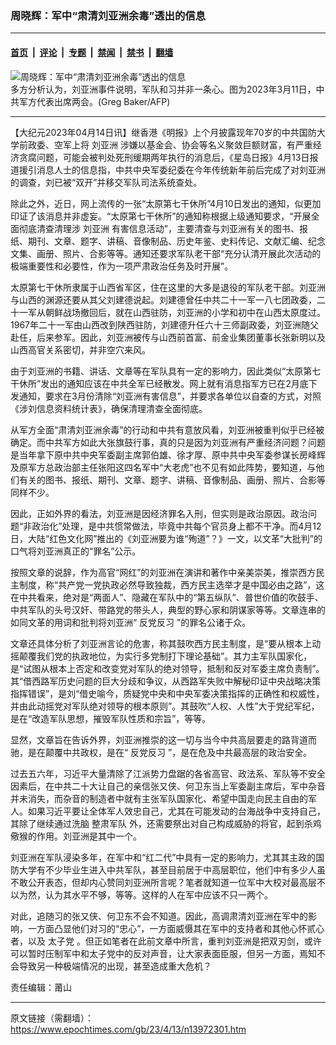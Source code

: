 ### 周晓辉：军中“肃清刘亚洲余毒”透出的信息

---

#### [首页](../../../..?n13972301) &nbsp;|&nbsp; [评论](../../../../../epoch-comment?n13972301) &nbsp;|&nbsp; [专题](../../../../../epoch-special?n13972301) &nbsp;|&nbsp; [禁闻](../../../../../epoch-news?n13972301) &nbsp;|&nbsp; [禁书](../../../../../books?n13972301) &nbsp;|&nbsp; [翻墙](https://github.com/gfw-breaker/nogfw/blob/master/README.md?n13972301)


<div><img alt="周晓辉：军中“肃清刘亚洲余毒”透出的信息" class="attachment-djy_600_400 size-djy_600_400 wp-post-image" src="https://i.epochtimes.com/assets/uploads/2023/04/id13972320-000_33AY4BU-600x400.jpg"/>
<div class="caption">
 多方分析认为，刘亚洲事件说明，军队和习并非一条心。图为2023年3月11日，中共军方代表出席两会。(Greg Baker/AFP)
</div></div><hr/><div class="post_content" id="artbody" itemprop="articleBody">
 <!-- article content begin -->
 <p>
  【大纪元2023年04月14日讯】继香港《明报》上个月披露现年70岁的中共国防大学前政委、空军上将
  <ok href="https://www.epochtimes.com/gb/tag/%E5%88%98%E4%BA%9A%E6%B4%B2.html">
   刘亚洲
  </ok>
  涉嫌以基金会、协会等名义聚敛巨额财富，有严重经济贪腐问题，可能会被判处死刑缓期两年执行的消息后，《星岛日报》4月13日报道援引消息人士的信息指，中共中央军委纪委在今年传统新年前后完成了对刘亚洲的调查，刘已被“双开”并移交军队司法系统查处。
 </p>
 <p>
  除此之外，近日，网上流传的一张“太原第七干休所”4月10日发出的通知，似更加印证了该消息并非虚妄。“太原第七干休所”的通知称根据上级通知要求，“开展全面彻底清查清理涉
  <ok href="https://www.epochtimes.com/gb/tag/%E5%88%98%E4%BA%9A%E6%B4%B2.html">
   刘亚洲
  </ok>
  有害信息活动”，主要清查与刘亚洲有关的图书、报纸、期刊、文章、题字、讲稿、音像制品、历史年鉴、史料传记、文献汇编、纪念文集、画册、照片、合影等等。通知还要求军队老干部“充分认清开展此次活动的极端重要性和必要性，作为一项严肃政治任务及时开展”。
 </p>
 <p>
  太原第七干休所隶属于山西省军区，住在这里的大多是退役的军队老干部。刘亚洲与山西的渊源还要从其父刘建德说起。刘建德曾任中共二十一军一八七团政委，二十一军从朝鲜战场撤回后，就在山西驻防，刘亚洲的小学和初中在山西太原度过。1967年二十一军由山西改到陕西驻防，刘建德升任六十三师副政委，刘亚洲随父赴任，后来参军。因此，刘亚洲被传与山西前首富、前金业集团董事长张新明以及山西高官关系密切，并非空穴来风。
 </p>
 <p>
  由于刘亚洲的书籍、讲话、文章等在军队具有一定的影响力，因此类似“太原第七干休所”发出的通知应该在中共全军已经散发。网上就有消息指军方已在2月底下发通知，要求在3月份清除“刘亚洲有害信息”，并要求各单位以自查的方式，对照《涉刘信息资料统计表》，确保清理清查全面彻底。
 </p>
 <p>
  从军方全面“肃清刘亚洲余毒”的行动和中共有意放风看，刘亚洲被重判似乎已经被确定。而中共军方如此大张旗鼓行事，真的只是因为刘亚洲有严重经济问题？问题是当年拿下原中共中央军委副主席郭伯雄、徐才厚、原中共中央军委参谋长房峰辉及原军方总政治部主任张阳这四名军中“大老虎”也不见有如此阵势，要知道，与他们有关的图书、报纸、期刊、文章、题字、讲稿、音像制品、画册、照片、合影等同样不少。
 </p>
 <p>
  因此，正如外界的看法，刘亚洲是因经济罪名入刑，但实则是政治原因。政治问题“非政治化”处理，是中共惯常做法，毕竟中共每个官员身上都不干净。而4月12日，大陆“红色文化网”推出的《刘亚洲要为谁“殉道”？》一文，以文革“大批判”的口气将刘亚洲真正的“罪名”公示。
 </p>
 <p>
  按照文章的说辞，作为高官“网红”的刘亚洲在演讲和著作中亲美崇美，推崇西方民主制度，称“共产党一党执政必然导致独裁，西方民主选举才是中国必由之路”，这在中共看来，绝对是“两面人”、隐藏在军队中的“第五纵队”、普世价值的吹鼓手、中共军队的头号汉奸、带路党的带头人，典型的野心家和阴谋家等等。文章连串的如同文革的用词和批判将刘亚洲“
  <ok href="https://www.epochtimes.com/gb/tag/%E5%8F%8D%E5%85%9A%E5%8F%8D%E4%B9%A0.html">
   反党反习
  </ok>
  ”的罪名公诸于众。
 </p>
 <p>
  文章还具体分析了刘亚洲言论的危害，称其鼓吹西方民主制度，是“要从根本上动摇颠覆我们党的执政地位，为实行多党制打下理论基础”。其力主军队国家化，是“试图从根本上否定和改变党对军队的绝对领导，抵制和反对军委主席负责制”。其“借西路军历史问题的巨大分歧和争议，从西路军失败中解秘印证中央战略决策指挥错误”，是刘“借史喻今，质疑党中央和中央军委决策指挥的正确性和权威性，并由此动摇党对军队绝对领导的根本原则”。其鼓吹“人权、人性”大于党纪军纪，是在“改造军队思想，摧毁军队性质和宗旨”，等等。
 </p>
 <p>
  显然，文章旨在告诉外界，刘亚洲推崇的这一切与当今中共高层要走的路背道而驰，是在颠覆中共政权，是在“
  <ok href="https://www.epochtimes.com/gb/tag/%E5%8F%8D%E5%85%9A%E5%8F%8D%E4%B9%A0.html">
   反党反习
  </ok>
  ”，是在危及中共最高层的政治安全。
 </p>
 <p>
  过去五六年，习近平大量清除了江派势力盘踞的各省高官、政法系、军队等不安全因素后，在中共二十大让自己的亲信张又侠、何卫东当上军委副主席后，军中杂音并未消失，而杂音的制造者中就有主张军队国家化、希望中国走向民主自由的军人。如果习近平要让全体军人效忠自己，尤其在可能发动的台海战争中支持自己，其除了继续通过洗脑
  <ok href="https://www.epochtimes.com/gb/tag/%E6%95%B4%E8%82%83%E5%86%9B%E9%98%9F.html">
   整肃军队
  </ok>
  外，还需要祭出对自己构成威胁的将官，起到杀鸡儆猴的作用。刘亚洲是其中一个。
 </p>
 <p>
  刘亚洲在军队浸染多年，在军中和“红二代”中具有一定的影响力，尤其其主政的国防大学有不少毕业生进入中共军队，甚至目前居于中高层职位，他们中有多少人虽不敢公开表态，但却内心赞同刘亚洲所言呢？笔者就知道一位军中大校对最高层不以为然，认为其水平不够，等等。这样的人在军中应该不只一两个。
 </p>
 <p>
  对此，追随习的张又侠、何卫东不会不知道。因此，高调肃清刘亚洲在军中的影响，一方面凸显他们对习的“忠心”，一方面威慑其在军中的支持者和其他心怀贰心者，以及
  <ok href="https://www.epochtimes.com/gb/tag/%E5%A4%AA%E5%AD%90%E5%85%9A.html">
   太子党
  </ok>
  。但正如笔者在此前文章中所言，重判刘亚洲是把双刃剑，或许可以暂时压制军中和太子党中的反对声音，让大家表面臣服，但另一方面，焉知不会导致另一种极端情况的出现，甚至造成重大危机？
 </p>
 <p>
  责任编辑：莆山
 </p>
 <!-- article content end -->
 <div id="below_article_ad">
 </div>
</div>


---

原文链接（需翻墙）：https://www.epochtimes.com/gb/23/4/13/n13972301.htm